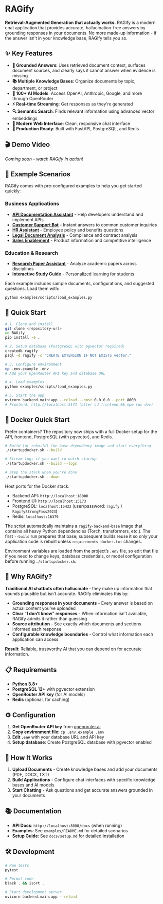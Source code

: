 # RAGify

**Retrieval-Augmented Generation that actually works.** RAGify is a modern chat application that provides accurate, hallucination-free answers by grounding responses in your documents. No more made-up information - if the answer isn't in your knowledge base, RAGify tells you so.

## ✨ Key Features

- **🎯 Grounded Answers**: Uses retrieved document context, surfaces document sources, and clearly says it cannot answer when evidence is missing
- **📚 Multiple Knowledge Bases**: Organize documents by topic, department, or project
- **🤖 100+ AI Models**: Access OpenAI, Anthropic, Google, and more through OpenRouter
- **⚡ Real-time Streaming**: Get responses as they're generated
- **🔍 Semantic Search**: Finds relevant information using advanced vector embeddings
- **📱 Modern Web Interface**: Clean, responsive chat interface
- **🚀 Production Ready**: Built with FastAPI, PostgreSQL, and Redis

## 🎬 Demo Video

*Coming soon - watch RAGify in action!*

## 📖 Example Scenarios

RAGify comes with pre-configured examples to help you get started quickly:

### Business Applications
- **[API Documentation Assistant](examples/README.md#api-documentation-assistant)** - Help developers understand and implement APIs
- **[Customer Support Bot](examples/README.md#customer-support-assistant)** - Instant answers to common customer inquiries
- **[HR Assistant](examples/README.md#hr-assistant)** - Employee policy and benefits questions
- **[Legal Document Analysis](examples/README.md#legal-analysis-assistant)** - Compliance and contract analysis
- **[Sales Enablement](examples/README.md#sales-enablement-assistant)** - Product information and competitive intelligence

### Education & Research
- **[Research Paper Assistant](examples/README.md#research-paper-assistant)** - Analyze academic papers across disciplines
- **[Interactive Study Guide](examples/README.md#interactive-study-guide)** - Personalized learning for students

Each example includes sample documents, configurations, and suggested questions. Load them with:

```bash
python examples/scripts/load_examples.py
```

## 🚀 Quick Start

```bash
# 1. Clone and install
git clone <repository-url>
cd RAGify
pip install -e .

# 2. Setup database (PostgreSQL with pgvector required)
createdb ragify
psql -d ragify -c "CREATE EXTENSION IF NOT EXISTS vector;"

# 3. Configure environment
cp .env.example .env
# Add your OpenRouter API key and database URL

# 4. Load examples
python examples/scripts/load_examples.py

# 5. Start the app
uvicorn backend.main:app --reload --host 0.0.0.0 --port 8000
# Frontend: http://localhost:5173 (after cd frontend && npm run dev)
```

## 🐳 Docker Quick Start

Prefer containers? The repository now ships with a full Docker setup for the API, frontend, PostgreSQL (with pgvector), and Redis.

```bash
# Build (or rebuild) the base dependency image and start everything
./startupdocker.sh --build

# Stream logs if you want to watch startup
./startupdocker.sh --build --logs

# Stop the stack when you're done
./startupdocker.sh --down
```

Host ports for the Docker stack:

- Backend API: `http://localhost:18000`
- Frontend UI: `http://localhost:15173`
- PostgreSQL: `localhost:15432` (user/password: `ragify` / `RagifyStrongPass2023`)
- Redis: `localhost:16379`

The script automatically maintains a `ragify-backend-base` image that contains all heavy Python dependencies (Torch, transformers, etc.). The first `--build` run prepares that base; subsequent builds reuse it so only your application code is rebuilt unless `requirements-docker.txt` changes.

Environment variables are loaded from the project’s `.env` file, so edit that file if you need to change keys, database credentials, or model configuration before running `./startupdocker.sh`.

## 🎯 Why RAGify?

**Traditional AI chatbots often hallucinate** - they make up information that sounds plausible but isn't accurate. RAGify eliminates this by:

- **Grounding responses in your documents** - Every answer is based on actual content you've uploaded
- **Clear "I don't know" responses** - When information isn't available, RAGify admits it rather than guessing
- **Source attribution** - See exactly which documents and sections informed each response
- **Configurable knowledge boundaries** - Control what information each application can access

**Result**: Reliable, trustworthy AI that you can depend on for accurate information.

## 📋 Requirements

- **Python 3.8+**
- **PostgreSQL 12+** with pgvector extension
- **OpenRouter API key** (for AI models)
- **Redis** (optional, for caching)

## ⚙️ Configuration

1. **Get OpenRouter API key** from [openrouter.ai](https://openrouter.ai/)
2. **Copy environment file**: `cp .env.example .env`
3. **Edit `.env`** with your database URL and API key
4. **Setup database**: Create PostgreSQL database with pgvector enabled

## 🎯 How It Works

1. **Upload Documents** - Create knowledge bases and add your documents (PDF, DOCX, TXT)
2. **Build Applications** - Configure chat interfaces with specific knowledge bases and AI models
3. **Start Chatting** - Ask questions and get accurate answers grounded in your documents

## 📚 Documentation

- **API Docs**: `http://localhost:8000/docs` (when running)
- **Examples**: See `examples/README.md` for detailed scenarios
- **Setup Guide**: See `docs/setup.md` for detailed installation

## 🛠️ Development

```bash
# Run tests
pytest

# Format code
black . && isort .

# Start development server
uvicorn backend.main:app --reload
```
